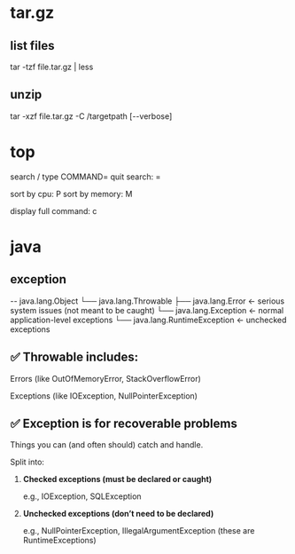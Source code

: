 # tar.gz
list files
-
tar -tzf file.tar.gz | less


unzip
-
tar -xzf file.tar.gz -C /targetpath [--verbose]

# top

search / type COMMAND=
quit search:  =


sort by cpu: P
sort by memory: M

display full command: c


# java


## exception
--
java.lang.Object
└── java.lang.Throwable
├── java.lang.Error       ← serious system issues (not meant to be caught)
└── java.lang.Exception   ← normal application-level exceptions
└── java.lang.RuntimeException ← unchecked exceptions


✅ Throwable includes:
--
Errors (like OutOfMemoryError, StackOverflowError)

Exceptions (like IOException, NullPointerException)


✅ Exception is for recoverable problems
--
Things you can (and often should) catch and handle.

Split into:

1. **Checked exceptions (must be declared or caught)**

   e.g., IOException, SQLException

2. **Unchecked exceptions (don’t need to be declared)**

   e.g., NullPointerException, IllegalArgumentException (these are RuntimeExceptions)

